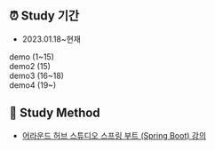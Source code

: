 ## ⏰ Study 기간
* 2023.01.18~현재

demo (1\~15)   
demo2 (15)   
demo3 (16\~18)   
demo4 (19\~)   


## 📓 Study Method
* [어라운드 허브 스튜디오 스프링 부트 (Spring Boot) 강의](https://www.youtube.com/playlist?list=PLlTylS8uB2fBOi6uzvMpojFrNe7sRmlzU)
